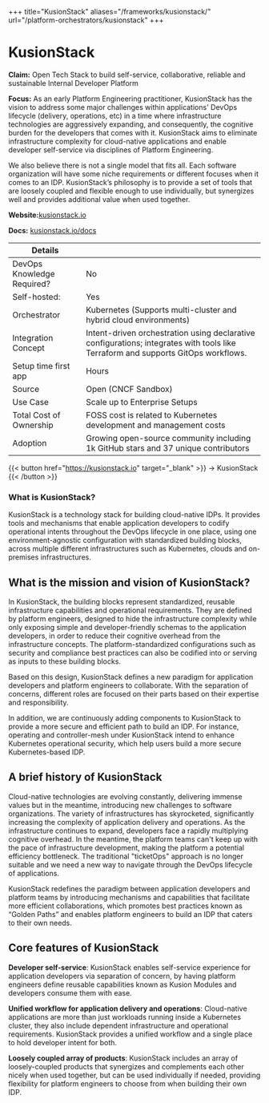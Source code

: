 +++
title="KusionStack"
aliases="/frameworks/kusionstack/"
url="/platform-orchestrators/kusionstack"
+++

# KusionStack

**Claim:** Open Tech Stack to build self-service, collaborative, reliable and sustainable Internal Developer Platform

**Focus:** As an early Platform Engineering practitioner, KusionStack has the vision to address some major challenges within applications' DevOps lifecycle (delivery, operations, etc) in a time where infrastructure technologies are aggressively expanding, and consequently, the cognitive burden for the developers that comes with it. KusionStack aims to eliminate infrastructure complexity for cloud-native applications and enable developer self-service via disciplines of Platform Engineering.

We also believe there is not a single model that fits all. Each software organization will have some niche requirements or different focuses when it comes to an IDP. KusionStack’s philosophy is to provide a set of tools that are loosely coupled and flexible enough to use individually, but synergizes well and provides additional value when used together.

**Website:**[kusionstack.io](https://www.kusionstack.io/)

**Docs:** [kusionstack.io/docs](http://kusionstack.io/docs/)

| Details                    |                                                                                                                                   |
| -------------------------- | --------------------------------------------------------------------------------------------------------------------------------- |
| DevOps Knowledge Required? | No                                                                                                                                |
| Self-hosted:               | Yes                                                                                                                               |
| Orchestrator               | Kubernetes (Supports multi-cluster and hybrid cloud environments)                                                                 |
| Integration Concept        | Intent-driven orchestration using declarative configurations; integrates with tools like Terraform and supports GitOps workflows. |
| Setup time first app       | Hours                                                                                                                             |
| Source                     | Open (CNCF Sandbox)                                                                                                               |
| Use Case                   | Scale up to Enterprise Setups                                                                                                     |
| Total Cost of Ownership    | FOSS cost is related to Kubernetes development and management costs                                                               |
| Adoption                   | Growing open-source community including 1k GitHub stars and 37 unique contributors                                                |

{{< button href="https://kusionstack.io" target="_blank" >}}
-> KusionStack
{{< /button >}}

### What is KusionStack?

KusionStack is a technology stack for building cloud-native IDPs. It provides tools and mechanisms that enable application developers to codify operational intents throughout the DevOps lifecycle in one place, using one environment-agnostic configuration with standardized building blocks, across multiple different infrastructures such as Kubernetes, clouds and on-premises infrastructures.

## What is the mission and vision of KusionStack?

In KusionStack, the building blocks represent standardized, reusable infrastructure capabilities and operational requirements. They are defined by platform engineers, designed to hide the infrastructure complexity while only exposing simple and developer-friendly schemas to the application developers, in order to reduce their cognitive overhead from the infrastructure concepts. The platform-standardized configurations such as security and compliance best practices can also be codified into or serving as inputs to these building blocks.

Based on this design, KusionStack defines a new paradigm for application developers and platform engineers to collaborate. With the separation of concerns, different roles are focused on their parts based on their expertise and responsibility.

In addition, we are continuously adding components to KusionStack to provide a more secure and efficient path to build an IDP. For instance, operating and controller-mesh under KusionStack intend to enhance Kubernetes operational security, which help users build a more secure Kubernetes-based IDP.

## A brief history of KusionStack

Cloud-native technologies are evolving constantly, delivering immense values but in the meantime, introducing new challenges to software organizations. The variety of infrastructures has skyrocketed, significantly increasing the complexity of application delivery and operations. As the infrastructure continues to expand, developers face a rapidly multiplying cognitive overhead. In the meantime, the platform teams can't keep up with the pace of infrastructure development, making the platform a potential efficiency bottleneck. The traditional "ticketOps" approach is no longer suitable and we need a new way to navigate through the DevOps lifecycle of applications.

KusionStack redefines the paradigm between application developers and platform teams by introducing mechanisms and capabilities that facilitate more efficient collaborations, which promotes best practices known as “Golden Paths” and enables platform engineers to build an IDP that caters to their own needs.

## Core features of KusionStack

**Developer self-service**: KusionStack enables self-service experience for application developers via separation of concern, by having platform engineers define reusable capabilities known as Kusion Modules and developers consume them with ease.

**Unified workflow for application delivery and operations**: Cloud-native applications are more than just workloads running inside a Kubernetes cluster, they also include dependent infrastructure and operational requirements. KusionStack provides a unified workflow and a single place to hold developer intent for both.

**Loosely coupled array of products**: KusionStack includes an array of loosely-coupled products that synergizes and complements each other nicely when used together, but can be used individually if needed, providing flexibility for platform engineers to choose from when building their own IDP.